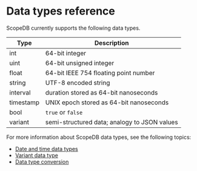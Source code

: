# Data types reference

ScopeDB currently supports the following data types.

| Type      | Description                                  |
|-----------|----------------------------------------------|
| int       | 64-bit integer                               |
| uint      | 64-bit unsigned integer                      |
| float     | 64-bit IEEE 754 floating point number        |
| string    | UTF-8 encoded string                         |
| interval  | duration stored as 64-bit nanoseconds        |
| timestamp | UNIX epoch stored as 64-bit nanoseconds      |
| bool      | `true` or `false`                            |
| variant   | semi-structured data; analogy to JSON values |

For more information about ScopeDB data types, see the following topics:

* [Date and time data types](datatypes-datetime.md)
* [Variant data type](datatypes-variant.md)
* [Data type conversion](datatypes-conversion.md)
